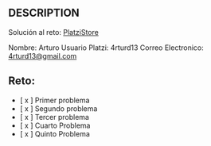 ## DESCRIPTION

Solución al reto: [PlatziStore](https://timely-palmier-3161a4.netlify.app)

Nombre: Arturo
Usuario Platzi: 4rturd13
Correo Electronico: 4rturd13@gmail.com

## Reto:

- [ x ] Primer problema
- [ x ] Segundo problema
- [ x ] Tercer problema
- [ x ] Cuarto Problema
- [ x ] Quinto Problema
